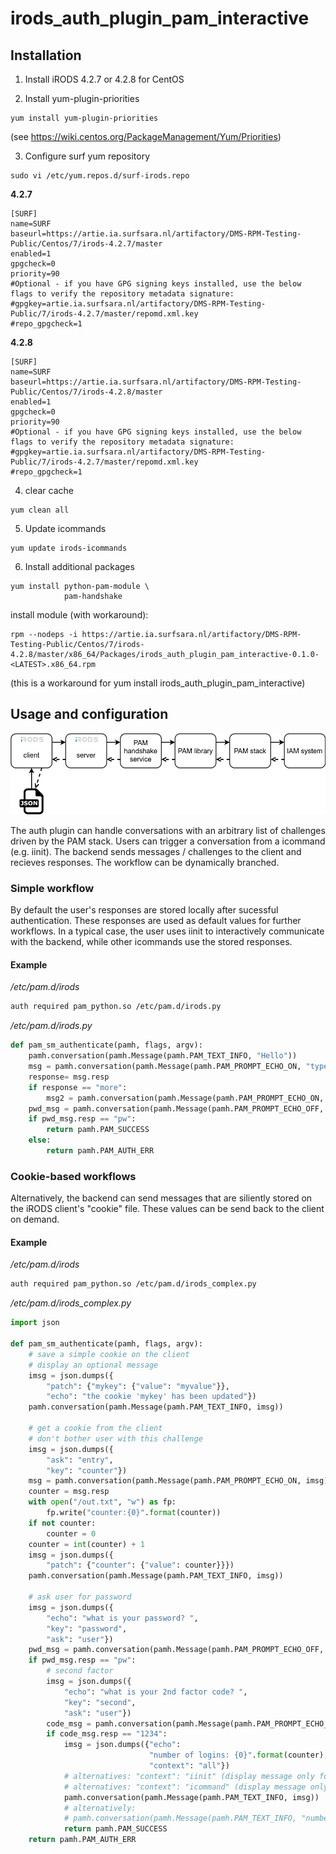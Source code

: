 # irods_auth_plugin_pam_interactive

## Installation

1. Install iRODS 4.2.7 or 4.2.8 for CentOS

2. Install yum-plugin-priorities

```
yum install yum-plugin-priorities
```
(see https://wiki.centos.org/PackageManagement/Yum/Priorities)

3. Configure surf yum repository
```
sudo vi /etc/yum.repos.d/surf-irods.repo
```

**4.2.7**
```
[SURF]
name=SURF
baseurl=https://artie.ia.surfsara.nl/artifactory/DMS-RPM-Testing-Public/Centos/7/irods-4.2.7/master
enabled=1
gpgcheck=0
priority=90
#Optional - if you have GPG signing keys installed, use the below flags to verify the repository metadata signature:
#gpgkey=artie.ia.surfsara.nl/artifactory/DMS-RPM-Testing-Public/7/irods-4.2.7/master/repomd.xml.key
#repo_gpgcheck=1
```

**4.2.8**
```
[SURF]
name=SURF
baseurl=https://artie.ia.surfsara.nl/artifactory/DMS-RPM-Testing-Public/Centos/7/irods-4.2.8/master
enabled=1
gpgcheck=0
priority=90
#Optional - if you have GPG signing keys installed, use the below flags to verify the repository metadata signature:
#gpgkey=artie.ia.surfsara.nl/artifactory/DMS-RPM-Testing-Public/7/irods-4.2.7/master/repomd.xml.key
#repo_gpgcheck=1
```

4. clear cache

```
yum clean all
```

5. Update icommands

```
yum update irods-icommands
```

6. Install additional packages

```
yum install python-pam-module \
            pam-handshake
```

install module (with workaround):

```
rpm --nodeps -i https://artie.ia.surfsara.nl/artifactory/DMS-RPM-Testing-Public/Centos/7/irods-4.2.8/master/x86_64/Packages/irods_auth_plugin_pam_interactive-0.1.0-<LATEST>.x86_64.rpm
```
(this is a workaround for yum install irods_auth_plugin_pam_interactive)

## Usage and configuration

![Components](doc/Components.png)

The auth plugin can handle conversations with an arbitrary list of challenges driven by the PAM stack.
Users can trigger a conversation from a icommand (e.g. iinit). The backend sends messages / challenges to the client and recieves 
responses. The workflow can be dynamically branched.

### Simple workflow
By default the user's responses are stored locally after sucessful authentication. These responses are used as default values for further
workflows. In a typical case, the user uses iinit to interactively communicate with the backend, while other icommands use the stored
responses.

#### Example
*/etc/pam.d/irods*
```bash
auth required pam_python.so /etc/pam.d/irods.py
```
*/etc/pam.d/irods.py*
```python
def pam_sm_authenticate(pamh, flags, argv):
    pamh.conversation(pamh.Message(pamh.PAM_TEXT_INFO, "Hello"))
    msg = pamh.conversation(pamh.Message(pamh.PAM_PROMPT_ECHO_ON, "type 'more' if you want more:"))
    response= msg.resp
    if response == "more":
        msg2 = pamh.conversation(pamh.Message(pamh.PAM_PROMPT_ECHO_ON, "type somehting:"))
    pwd_msg = pamh.conversation(pamh.Message(pamh.PAM_PROMPT_ECHO_OFF, "password:"))
    if pwd_msg.resp == "pw":
        return pamh.PAM_SUCCESS
    else:
        return pamh.PAM_AUTH_ERR

```

### Cookie-based workflows
Alternatively, the backend can send messages that are siliently stored on the iRODS client's "cookie" file.
These values can be send back to the client on demand.

#### Example
*/etc/pam.d/irods*
```bash
auth required pam_python.so /etc/pam.d/irods_complex.py
```

*/etc/pam.d/irods_complex.py*
```python
import json

def pam_sm_authenticate(pamh, flags, argv):
    # save a simple cookie on the client
    # display an optional message
    imsg = json.dumps({
        "patch": {"mykey": {"value": "myvalue"}},
        "echo": "the cookie 'mykey' has been updated"})
    pamh.conversation(pamh.Message(pamh.PAM_TEXT_INFO, imsg))

    # get a cookie from the client
    # don't bother user with this challenge
    imsg = json.dumps({
        "ask": "entry", 
        "key": "counter"})
    msg = pamh.conversation(pamh.Message(pamh.PAM_PROMPT_ECHO_ON, imsg))
    counter = msg.resp
    with open("/out.txt", "w") as fp:
        fp.write("counter:{0}".format(counter))
    if not counter:
        counter = 0
    counter = int(counter) + 1
    imsg = json.dumps({
        "patch": {"counter": {"value": counter}}})
    pamh.conversation(pamh.Message(pamh.PAM_TEXT_INFO, imsg))

    # ask user for password
    imsg = json.dumps({
        "echo": "what is your password? ",
        "key": "password",
        "ask": "user"})
    pwd_msg = pamh.conversation(pamh.Message(pamh.PAM_PROMPT_ECHO_OFF, imsg))
    if pwd_msg.resp == "pw":
        # second factor
        imsg = json.dumps({
            "echo": "what is your 2nd factor code? ",
            "key": "second",
            "ask": "user"})
        code_msg = pamh.conversation(pamh.Message(pamh.PAM_PROMPT_ECHO_ON, imsg))
        if code_msg.resp == "1234":
            imsg = json.dumps({"echo":
                               "number of logins: {0}".format(counter),
                               "context": "all"})
            # alternatives: "context": "iinit" (display message only for iinit command) (default)
            # alternatives: "context": "icommand" (display message only for other icommands)
            pamh.conversation(pamh.Message(pamh.PAM_TEXT_INFO, imsg))
            # alternatively:
            # pamh.conversation(pamh.Message(pamh.PAM_TEXT_INFO, "number of logins: {0}".format(counter)))
            return pamh.PAM_SUCCESS
    return pamh.PAM_AUTH_ERR
```





